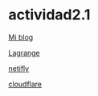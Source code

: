 # actividad2.1
[Mi blog](https://rodrigogmg.github.io/myblog/)

[Lagrange](https://rodrigogmg.github.io/Lagrange/)

[netifly](https://resonant-arithmetic-82a9d9.netlify.app/)

[cloudflare](https://jekyll-theme-chirpy-ej1.pages.dev/)

